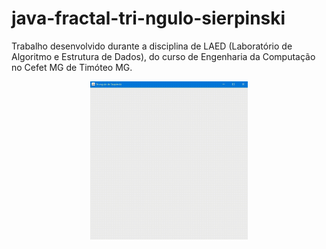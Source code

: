 # java-fractal-tri-ngulo-sierpinski
Trabalho desenvolvido durante a disciplina de LAED (Laboratório de Algoritmo e Estrutura de Dados), do curso de Engenharia da Computação no Cefet MG de Timóteo MG.

<div align="center">
  <img width="50%" src="/triangulo-sierpinsky-animacao.gif">
</div>
